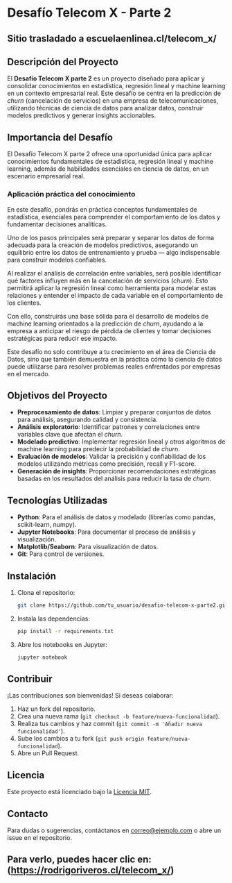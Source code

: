 # Desafío Telecom X - Parte 2

## Sitio trasladado a escuelaenlinea.cl/telecom_x/


## Descripción del Proyecto

El **Desafío Telecom X parte 2** es un proyecto diseñado para aplicar y consolidar conocimientos en estadística, regresión lineal y machine learning en un contexto empresarial real. Este desafío se centra en la predicción de *churn* (cancelación de servicios) en una empresa de telecomunicaciones, utilizando técnicas de ciencia de datos para analizar datos, construir modelos predictivos y generar insights accionables.

## Importancia del Desafío

El Desafío Telecom X parte 2 ofrece una oportunidad única para aplicar conocimientos fundamentales de estadística, regresión lineal y machine learning, además de habilidades esenciales en ciencia de datos, en un escenario empresarial real.

### Aplicación práctica del conocimiento

En este desafío, pondrás en práctica conceptos fundamentales de estadística, esenciales para comprender el comportamiento de los datos y fundamentar decisiones analíticas.

Uno de los pasos principales será preparar y separar los datos de forma adecuada para la creación de modelos predictivos, asegurando un equilibrio entre los datos de entrenamiento y prueba — algo indispensable para construir modelos confiables.

Al realizar el análisis de correlación entre variables, será posible identificar qué factores influyen más en la cancelación de servicios (*churn*). Esto permitirá aplicar la regresión lineal como herramienta para modelar estas relaciones y entender el impacto de cada variable en el comportamiento de los clientes.

Con ello, construirás una base sólida para el desarrollo de modelos de machine learning orientados a la predicción de *churn*, ayudando a la empresa a anticipar el riesgo de pérdida de clientes y tomar decisiones estratégicas para reducir ese impacto.

Este desafío no solo contribuye a tu crecimiento en el área de Ciencia de Datos, sino que también demuestra en la práctica cómo la ciencia de datos puede utilizarse para resolver problemas reales enfrentados por empresas en el mercado.

## Objetivos del Proyecto

- **Preprocesamiento de datos**: Limpiar y preparar conjuntos de datos para análisis, asegurando calidad y consistencia.
- **Análisis exploratorio**: Identificar patrones y correlaciones entre variables clave que afectan el *churn*.
- **Modelado predictivo**: Implementar regresión lineal y otros algoritmos de machine learning para predecir la probabilidad de *churn*.
- **Evaluación de modelos**: Validar la precisión y confiabilidad de los modelos utilizando métricas como precisión, recall y F1-score.
- **Generación de insights**: Proporcionar recomendaciones estratégicas basadas en los resultados del análisis para reducir la tasa de *churn*.

## Tecnologías Utilizadas

- **Python**: Para el análisis de datos y modelado (librerías como pandas, scikit-learn, numpy).
- **Jupyter Notebooks**: Para documentar el proceso de análisis y visualización.
- **Matplotlib/Seaborn**: Para visualización de datos.
- **Git**: Para control de versiones.

## Instalación

1. Clona el repositorio:
   ```bash
   git clone https://github.com/tu_usuario/desafio-telecom-x-parte2.git
   ```
2. Instala las dependencias:
   ```bash
   pip install -r requirements.txt
   ```
3. Abre los notebooks en Jupyter:
   ```bash
   jupyter notebook
   ```

## Contribuir

¡Las contribuciones son bienvenidas! Si deseas colaborar:

1. Haz un fork del repositorio.
2. Crea una nueva rama (`git checkout -b feature/nueva-funcionalidad`).
3. Realiza tus cambios y haz commit (`git commit -m 'Añadir nueva funcionalidad'`).
4. Sube los cambios a tu fork (`git push origin feature/nueva-funcionalidad`).
5. Abre un Pull Request.

## Licencia

Este proyecto está licenciado bajo la [Licencia MIT](LICENSE).

## Contacto

Para dudas o sugerencias, contáctanos en [correo@ejemplo.com](mailto:correo@ejemplo.com) o abre un issue en el repositorio.

## Para verlo, puedes hacer clic en: (https://rodrigoriveros.cl/telecom_x/)
